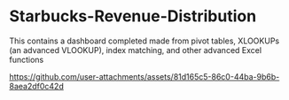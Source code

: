 # Starbucks-Revenue-Distribution
This contains a dashboard completed made from pivot tables, XLOOKUPs (an advanced VLOOKUP), index matching, and other advanced Excel functions


https://github.com/user-attachments/assets/81d165c5-86c0-44ba-9b6b-8aea2df0c42d

